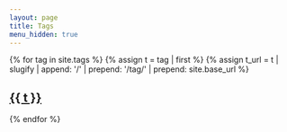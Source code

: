 ```yaml
---
layout: page
title: Tags
menu_hidden: true
---
```


{% for tag in site.tags %}
  {% assign t = tag | first %}
  {% assign t_url = t | slugify | append: '/' | prepend: '/tag/' | prepend: site.base_url %}
  <article class="post">
    <h2>
      <a class="post-link" href="{{ t_url }}">{{ t }}</a>
    </h2>
  </article>
{% endfor %}
